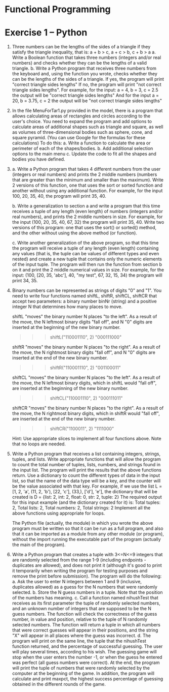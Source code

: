 # Functional Programming
# Exercise 1 – Python

1. Three numbers can be the lengths of the sides of a triangle if they satisfy the triangle inequality, that is: a + b > c, a + c > b, c + b > a
   a. Write a Boolean function that takes three numbers (integers and/or real numbers) and checks whether they can be the lengths of a valid triangle.
   b. Write a Python program that receives three numbers from the keyboard and, using the function you wrote, checks whether they can be the lengths of the sides of a triangle.
   If yes, the program will print "correct triangle sides lengths"
   If no, the program will print "not correct triangle sides lengths".
   For example, for the input: a = 4, b = 3, c = 2.5 the output will be "correct triangle sides lengths"
   And for the input a = 20, b = 3.75, c = 2 the output will be "not correct triangle sides lengths"

2. In the file MenuForTar1.py provided in the model, there is a program that allows calculating areas of rectangles and circles according to the user's choice. You need to expand the program and add options to calculate areas of additional shapes such as triangle and square, as well as volumes of three-dimensional bodies such as sphere, cone, and square pyramid.
   (You can use Google for the formulas for these calculations)
   To do this:
   a. Write a function to calculate the area or perimeter of each of the shapes/bodies.
   b. Add additional selection options to the main menu
   c. Update the code to fit all the shapes and bodies you have defined.

3. a. Write a Python program that takes 4 different numbers from the user (integers or real numbers) and prints the 2 middle numbers (numbers that are greater than the minimum and smaller than the maximum). Write 2 versions of this function, one that uses the sort or sorted function and another without using any additional function.
   For example, for the input 100, 20, 35, 40, the program will print 35, 40.
   
   b. Write a generalization to section a and write a program that this time receives a tuple of any length (even length) of numbers (integers and/or real numbers), and prints the 2 middle numbers in size.
   For example, for the input (100, 20, 35, 40, 67, 32) the program will print 35, 40.
   Write two versions of this program: one that uses the sort() or sorted() method, and the other without using the above method (or function).
   
   c. Write another generalization of the above program, so that this time the program will receive a tuple of any length (even length) containing any values (that is, the tuple can be values of different types and even nested) and create a new tuple that contains only the numeric elements of the input tuple.
   The program will then run the function from section b on it and print the 2 middle numerical values in size.
   For example, for the input: (100, [20, 35, 'abc'], 40, "my test", 67, 32, 15, 34) the program will print 34, 35.

4. Binary numbers can be represented as strings of digits "0" and "1".
   You need to write four functions named shiftL, shiftR, shiftCL, shiftCR that accept two parameters: a binary number binNr (string) and a positive integer N that determines how many places to move.
   
   shiftL "moves" the binary number N places "to the left". As a result of the move, the N leftmost binary digits "fall off", and N "0" digits are inserted at the beginning of the new binary number.
   >>> shiftL("110001110", 2)
   "000111000"
   
   shiftR "moves" the binary number N places "to the right". As a result of the move, the N rightmost binary digits "fall off", and N "0" digits are inserted at the end of the new binary number.
   >>> shiftR("110001110", 2)
   "001100011"
   
   shiftCL "moves" the binary number N places "to the left". As a result of the move, the N leftmost binary digits, which in shiftL would "fall off", are inserted at the beginning of the new binary number.
   >>> shiftCL("110001110", 2)
   "000111011"
   
   shiftCR "moves" the binary number N places "to the right". As a result of the move, the N rightmost binary digits, which in shiftR would "fall off", are inserted at the end of the new binary number.
   >>> shiftCR("1100011", 2)
   "1111000"
   
   Hint: Use appropriate slices to implement all four functions above. Note that no loops are needed.

5. Write a Python program that receives a list containing integers, strings, tuples, and lists. Write appropriate functions that will allow the program to count the total number of tuples, lists, numbers, and strings found in the input list. The program will print the results that the above functions return.
   Use a dictionary to count the different types of data in the input list, so that the name of the data type will be a key, and the counter will be the value associated with that key.
   For example, if we use the list
   L = [1, 2, 'a', (11, 2, 'b'), [22, 'c'], (33,), ['d'], 'e'],
   the dictionary that will be created is
   D = {list: 2, int: 2, float: 0, str: 2, tuple: 2}
   The required output for this input example (and the dictionary created for it) is:
   Total tuples: 2, Total lists: 2, Total numbers: 2, Total strings: 2
   Implement all the above functions using appropriate for loops.
   
   The Python file (actually, the module) in which you wrote the above program must be written so that it can be run as a full program, and also that it can be imported as a module from any other module (or program), without the import running the executable part of the program (actually the main of the program).

6. Write a Python program that creates a tuple with 3<=N<=9 integers that are randomly selected from the range 1-9 (including endpoints - duplicates are allowed), and does not print it (although it's good to print it temporarily when writing the program for testing purposes and remove the print before submission).
   The program will do the following:
   a. Ask the user to enter N integers between 1 and 9 (inclusive, duplicates allowed) as a guess for the N numbers that were randomly selected.
   b. Store the N guess numbers in a tuple. Note that the position of the numbers has meaning.
   c. Call a function named nihushTest that receives as its first parameter the tuple of randomly selected numbers, and an unknown number of integers that are supposed to be the N guess numbers. The function will check the correctness of the guess number, in value and position, relative to the tuple of N randomly selected numbers. The function will return a tuple in which all numbers that were correct guesses will appear in their positions, and the string "X" will appear in all places where the guess was incorrect.
   d. The program will print on the same line, the tuple that the nihushTest function returned, and the percentage of successful guessing.
   The user will play several times, according to his wish. The guessing game will stop when the user enters the number -1, or when the guess he entered was perfect (all guess numbers were correct). At the end, the program will print the tuple of numbers that were randomly selected by the computer at the beginning of the game.
   In addition, the program will calculate and print maxpct, the highest success percentage of guessing obtained in the different rounds of the game.
